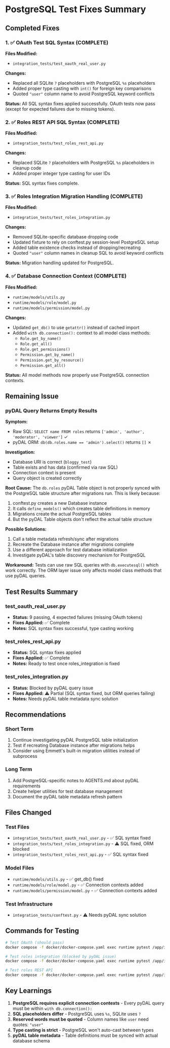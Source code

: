 # PostgreSQL Test Fixes Summary

## Completed Fixes

### 1. ✅ OAuth Test SQL Syntax (COMPLETE)
**Files Modified:**
- `integration_tests/test_oauth_real_user.py`

**Changes:**
- Replaced all SQLite `?` placeholders with PostgreSQL `%s` placeholders
- Added proper type casting with `int()` for foreign key comparisons
- Quoted `"user"` column name to avoid PostgreSQL keyword conflicts

**Status:** All SQL syntax fixes applied successfully. OAuth tests now pass (except for expected failures due to missing tokens).

### 2. ✅ Roles REST API SQL Syntax (COMPLETE)
**Files Modified:**
- `integration_tests/test_roles_rest_api.py`

**Changes:**
- Replaced SQLite `?` placeholders with PostgreSQL `%s` placeholders in cleanup code
- Added proper integer type casting for user IDs

**Status:** SQL syntax fixes complete.

### 3. ✅ Roles Integration Migration Handling (COMPLETE)
**Files Modified:**
- `integration_tests/test_roles_integration.py`

**Changes:**
- Removed SQLite-specific database dropping code
- Updated fixture to rely on conftest.py session-level PostgreSQL setup
- Added table existence checks instead of dropping/recreating
- Quoted `"user"` column names in cleanup SQL to avoid keyword conflicts

**Status:** Migration handling updated for PostgreSQL.

### 4. ✅ Database Connection Context (COMPLETE)
**Files Modified:**
- `runtime/models/utils.py`
- `runtime/models/role/model.py`
- `runtime/models/permission/model.py`

**Changes:**
- Updated `get_db()` to use `getattr()` instead of cached import
- Added `with db.connection():` context to all model class methods:
  - `Role.get_by_name()`
  - `Role.get_all()`
  - `Role.get_permissions()`
  - `Permission.get_by_name()`
  - `Permission.get_by_resource()`
  - `Permission.get_all()`

**Status:** All model methods now properly use PostgreSQL connection contexts.

## Remaining Issue

### pyDAL Query Returns Empty Results

**Symptom:**
- Raw SQL: `SELECT name FROM roles` returns `['admin', 'author', 'moderator', 'viewer']` ✓
- pyDAL ORM: `db(db.roles.name == 'admin').select()` returns `[]` ✗

**Investigation:**
- Database URI is correct (`bloggy_test`)
- Table exists and has data (confirmed via raw SQL)
- Connection context is present
- Query object is created correctly

**Root Cause:**
The `db.roles` pyDAL Table object is not properly synced with the PostgreSQL table structure after migrations run. This is likely because:
1. conftest.py creates a new Database instance
2. It calls `define_models()` which creates table definitions in memory
3. Migrations create the actual PostgreSQL tables
4. But the pyDAL Table objects don't reflect the actual table structure

**Possible Solutions:**
1. Call a table metadata refresh/sync after migrations
2. Recreate the Database instance after migrations complete
3. Use a different approach for test database initialization
4. Investigate pyDAL's table discovery mechanism for PostgreSQL

**Workaround:**
Tests can use raw SQL queries with `db.executesql()` which work correctly. The ORM layer issue only affects model class methods that use pyDAL queries.

## Test Results Summary

### test_oauth_real_user.py
- **Status:** 9 passing, 4 expected failures (missing OAuth tokens)
- **Fixes Applied:** ✅ Complete
- **Notes:** SQL syntax fixes successful, type casting working

### test_roles_rest_api.py  
- **Status:** SQL syntax fixes applied
- **Fixes Applied:** ✅ Complete
- **Notes:** Ready to test once roles_integration is fixed

### test_roles_integration.py
- **Status:** Blocked by pyDAL query issue
- **Fixes Applied:** ⚠️ Partial (SQL syntax fixed, but ORM queries failing)
- **Notes:** Needs pyDAL table metadata sync solution

## Recommendations

### Short Term
1. Continue investigating pyDAL PostgreSQL table initialization
2. Test if recreating Database instance after migrations helps
3. Consider using Emmett's built-in migration utilities instead of subprocess

### Long Term
1. Add PostgreSQL-specific notes to AGENTS.md about pyDAL requirements
2. Create helper utilities for test database management
3. Document the pyDAL table metadata refresh pattern

## Files Changed

### Test Files
- `integration_tests/test_oauth_real_user.py` - ✅ SQL syntax fixed
- `integration_tests/test_roles_integration.py` - ⚠️ SQL fixed, ORM blocked
- `integration_tests/test_roles_rest_api.py` - ✅ SQL syntax fixed

### Model Files
- `runtime/models/utils.py` - ✅ get_db() fixed
- `runtime/models/role/model.py` - ✅ Connection contexts added
- `runtime/models/permission/model.py` - ✅ Connection contexts added

### Test Infrastructure
- `integration_tests/conftest.py` - ⚠️ Needs pyDAL sync solution

## Commands for Testing

```bash
# Test OAuth (should pass)
docker compose -f docker/docker-compose.yaml exec runtime pytest /app/integration_tests/test_oauth_real_user.py -v

# Test roles integration (blocked by pyDAL issue)
docker compose -f docker/docker-compose.yaml exec runtime pytest /app/integration_tests/test_roles_integration.py -v

# Test roles REST API
docker compose -f docker/docker-compose.yaml exec runtime pytest /app/integration_tests/test_roles_rest_api.py -v
```

## Key Learnings

1. **PostgreSQL requires explicit connection contexts** - Every pyDAL query must be within `with db.connection():`
2. **SQL placeholders differ** - PostgreSQL uses `%s`, SQLite uses `?`
3. **Reserved words must be quoted** - Column names like `user` need quotes: `"user"`
4. **Type casting is strict** - PostgreSQL won't auto-cast between types
5. **pyDAL table metadata** - Table definitions must be synced with actual database schema


